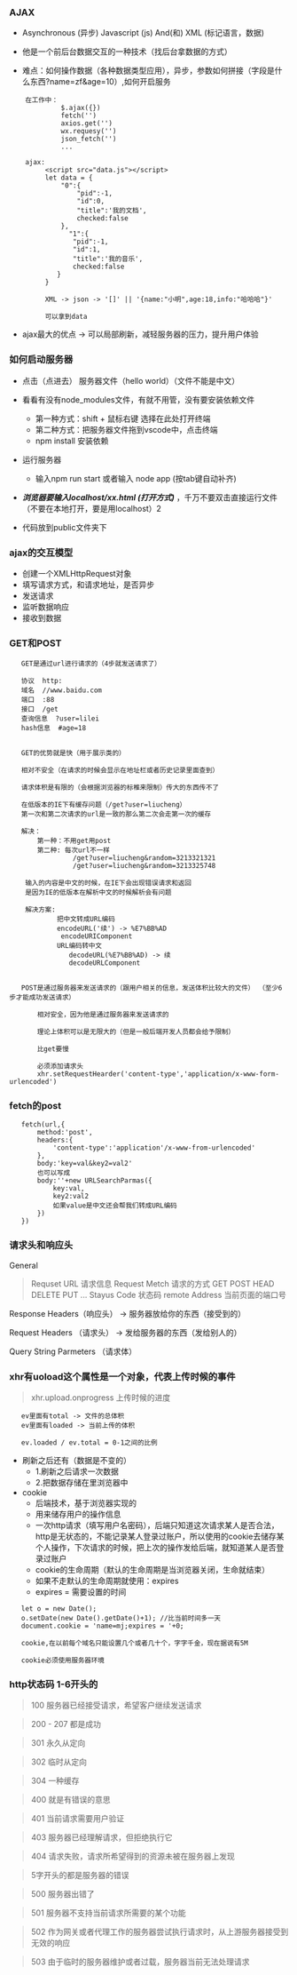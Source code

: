 ### AJAX

   - Asynchronous (异步) Javascript (js)  And(和)  XML (标记语言，数据)

   - 他是一个前后台数据交互的一种技术（找后台拿数据的方式）

   - 难点：如何操作数据（各种数据类型应用），异步，参数如何拼接（字段是什么东西?name=zf&age=10）,如何开启服务


```
    在工作中：
             $.ajax({})
             fetch('')
             axios.get('')
             wx.requesy('')
             json_fetch('')
             ...
    
    ajax:
         <script src="data.js"></script>
         let data = {
             "0":{
                 "pid":-1,
                 "id":0,
                 "title":'我的文档',
                 checked:false
             },
               "1":{
                "pid":-1,
                "id":1,
                "title":'我的音乐',
                checked:false
            }
         }

         XML -> json -> '[]' || '{name:"小明",age:18,info:"哈哈哈"}'

         可以拿到data
```

- ajax最大的优点 -> 可以局部刷新，减轻服务器的压力，提升用户体验

###  如何启动服务器

- 点击（点进去） 服务器文件（hello world）（文件不能是中文）
- 看看有没有node_modules文件，有就不用管，没有要安装依赖文件
   + 第一种方式：shift + 鼠标右键  选择在此处打开终端
   + 第二种方式：把服务器文件拖到vscode中，点击终端
   + npm install  安装依赖

- 运行服务器
  + 输入npm run start  或者输入 node app (按tab键自动补齐)

- ***浏览器要输入localhost/xx.html (打开方式)*** ，千万不要双击直接运行文件（不要在本地打开，要是用localhost）2

- 代码放到public文件夹下

### ajax的交互模型

  - 创建一个XMLHttpRequest对象
  - 填写请求方式，和请求地址，是否异步
  - 发送请求
  - 监听数据响应
  - 接收到数据

### GET和POST

```
   GET是通过url进行请求的（4步就发送请求了）

   协议  http:
   域名  //www.baidu.com
   端口  :88
   接口  /get
   查询信息  ?user=lilei
   hash信息  #age=18


   GET的优势就是快（用于展示类的）

   相对不安全（在请求的时候会显示在地址栏或者历史记录里面查到）

   请求体积是有限的（会根据浏览器的标椎来限制）传大的东西传不了

   在低版本的IE下有缓存问题（/get?user=liucheng）
   第一次和第二次请求的url是一致的那么第二次会走第一次的缓存

   解决： 
       第一种：不用get用post
       第二种: 每次url不一样
                /get?user=liucheng&random=3213321321
                /get?user=liucheng&random=3213325748
    
    输入的内容是中文的时候，在IE下会出现错误请求和返回
    是因为IE的低版本在解析中文的时候解析会有问题

    解决方案:
            把中文转成URL编码
            encodeURL('续') -> %E7%BB%AD
             encodeURIComponent
            URL编码转中文
               decodeURL(%E7%BB%AD) -> 续
               decodeURLComponent


   POST是通过服务器来发送请求的（跟用户相关的信息，发送体积比较大的文件） （至少6步才能成功发送请求）

       相对安全，因为他是通过服务器来发送请求的

       理论上体积可以是无限大的（但是一般后端开发人员都会给予限制）

       比get要慢

       必须添加请求头
       xhr.setRequestHearder('content-type','application/x-www-form-urlencoded')
```
### fetch的post
```
   fetch(url,{
       method:'post',
       headers:{
           'content-type':'application'/x-www-from-urlencoded'
       },
       body:'key=val&key2=val2'
       也可以写成
       body:''+new URLSearchParmas({
           key:val,
           key2:val2
           如果value是中文还会帮我们转成URL编码
       })
   })
```

###  请求头和响应头

General

> Requset  URL  请求信息
> Request  Metch  请求的方式  GET POST HEAD DELETE PUT ...
> Stayus Code  状态码
> remote Address  当前页面的端口号

Response  Headers（响应头） -> 服务器放给你的东西（接受到的）

Request Headers （请求头） -> 发给服务器的东西（发给别人的）

Query String Parmeters （请求体）

### xhr有uoload这个属性是一个对象，代表上传时候的事件
>xhr.upload.onprogress  上传时候的进度

``` 
   ev里面有total -> 文件的总体积
   ev里面有loaded -> 当前上传的体积

   ev.loaded / ev.total = 0-1之间的比例
```

- 刷新之后还有（数据是不变的）
   + 1.刷新之后请求一次数据
   + 2.把数据存储在里浏览器中
- cookie
   + 后端技术，基于浏览器实现的
   + 用来储存用户的操作信息
   + 一次http请求（填写用户名密码），后端只知道这次请求某人是否合法，http是无状态的，不能记录某人登录过账户，所以使用的cookie去储存某个人操作，下次请求的时候，把上次的操作发给后端，就知道某人是否登录过账户
   + cookie的生命周期（默认的生命周期是当浏览器关闭，生命就结束）
   + 如果不走默认的生命周期就使用：expires
   + expires = 需要设置的时间
```
   let o = new Date();
   o.setDate(new Date().getDate()+1); //比当前时间多一天
   document.cookie = 'name=mj;expires = '+0;

   cookie,在以前每个域名只能设置几个或者几十个，字字千金，现在据说有5M

   cookie必须使用服务器环境

```


### http状态码  1-6开头的

> 100  服务器已经接受请求，希望客户继续发送请求

> 200 - 207  都是成功

> 301  永久从定向

> 302  临时从定向

> 304  一种缓存

> 400  就是有错误的意思

> 401  当前请求需要用户验证

> 403  服务器已经理解请求，但拒绝执行它

> 404  请求失败，请求所希望得到的资源未被在服务器上发现

> 5字开头的都是服务器的错误

> 500  服务器出错了

> 501  服务器不支持当前请求所需要的某个功能

> 502  作为网关或者代理工作的服务器尝试执行请求时，从上游服务器接受到无效的响应

> 503  由于临时的服务器维护或者过载，服务器当前无法处理请求